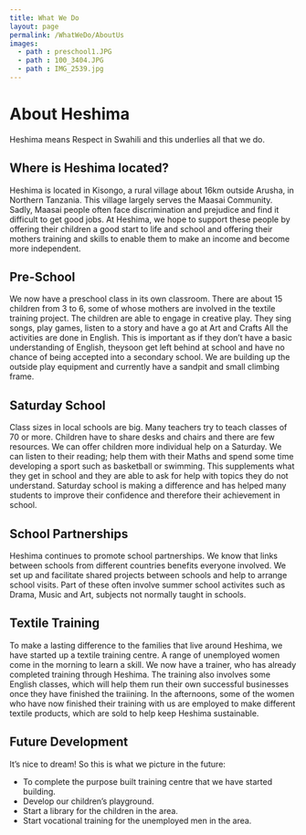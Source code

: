 ```yaml
---
title: What We Do
layout: page
permalink: /WhatWeDo/AboutUs
images:
  - path : preschool1.JPG
  - path : 100_3404.JPG
  - path : IMG_2539.jpg
---
```


# About Heshima

Heshima means Respect in Swahili and this underlies all that we do.

## Where is Heshima located?

Heshima is located in Kisongo, a rural village about 16km outside Arusha, in Northern Tanzania. This village largely serves the Maasai Community. Sadly, Maasai people often face discrimination and prejudice and find it difficult to get good jobs. At Heshima, we hope to support these people by offering their children a good start to life and school and offering their mothers training and skills to enable them to make an income and become more independent.

## Pre-School

We now have a preschool class in its own classroom. There are about 15 children from 3 to 6, some of whose mothers are involved in the textile training project. The children are able to engage in creative play. They sing songs, play games, listen to a story and have a go at Art and Crafts All the activities are done in English. This is important as if they don’t have a basic understanding of English, theysoon get left behind at school and have no chance of being accepted into a secondary school. We are building up the outside play equipment and currently have a sandpit and small climbing frame.

## Saturday School

Class sizes in local schools are big. Many teachers try to teach classes of 70 or more. Children have to share desks and chairs and there are few resources. We can offer children more individual help on a Saturday. We can listen to their reading; help them with their Maths and spend some time developing a sport such as basketball or swimming. This supplements what they get in school and they are able to ask for help with topics they do not understand. Saturday school is making a difference and has helped many students to improve their confidence and therefore their achievement in school.

## School Partnerships

Heshima continues to promote school partnerships. We know that links between schools from different countries benefits everyone involved. We set up and facilitate shared projects between schools and help to arrange school visits. Part of these often involve summer school activites such as Drama, Music and Art, subjects not normally taught in schools.

## Textile Training

To make a lasting difference to the families that live around Heshima, we have started up a textile training centre. A range of unemployed women come in the morning to learn a skill. We now have a trainer, who has already completed training through Heshima. The training also involves some English classes, which will help them run their own successful businesses once they have finished the traiining. In the afternoons, some of the women who have now finished their training with us are employed to make different textile products, which are sold to help keep Heshima sustainable.

## Future Development

It’s nice to dream!  So this is what we picture in the future:

* To complete the purpose built training centre that we have started building.
* Develop our children’s playground.
* Start a library for the children in the area.
* Start vocational training for the unemployed men in the area.
